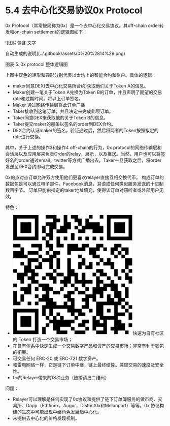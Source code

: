# 5.4 去中心化交易协议0x Protocol

0x Protocol（常常被简称为0x）是一个去中心化交易协议。其off-chain order转发和on-chain settlement的逻辑图如下：

![&#x56FE;&#x7247;&#x5305;&#x542B; &#x6587;&#x5B57;

&#x81EA;&#x52A8;&#x751F;&#x6210;&#x7684;&#x8BF4;&#x660E;](../.gitbook/assets/0%20%2814%29.png)

图表 5. 0x protocol 整体逻辑图

上图中灰色的矩形和圆形分别代表以太坊上的智能合约和账户。具体的逻辑：

* maker同意DEX\(去中心化交易所合约\)获取他们关于Token A的信息。
* Maker创建一笔关于Token A兑换为Token B的订单，并且声明了期望的交易rate和过期时间。将以上订单签名。
* Maker 通过网络传输层将此订单广播
* Taker接收到这笔订单，并且决定来完成此项订单。
* Taker同意DEX来获取他的关于Token B的信息。
* Taker提交maker的那条以签名的order到DEX合约。
* DEX合约认证maker的签名，验证通过后，然后将两者的Token按照拟定的rate进行交换。

其中，关于上述的操作3和操作4 off-chain的行为，0x protocol的网络传输层和会话层以及应用层来负责Order的relay，展示，以及推送。当然，用户也可以将签好名的order通过email，twitter等方式广播出去，Taker一旦获取之后，将order发送至DEX合约即可完成交易。

0x的点对点订单允许双方使用他们更喜欢relayer直接互相交换代币。 构成订单的数据包是可以通过电子邮件，Facebook消息，耳语或任何类似服务发送的十进制数百字节。 订单只能由指定的taker地址填充，使得该订单对窃听者或外部用户无效。

特色：

* ![](../.gitbook/assets/1%20%286%29.png)快速为自有社区的 Token 打造一个交易市场；
* 在自有体系中快速生成一个交易数字产品和资产的交易市场；非常有利于钱包的拓展。
* 可交易任何 ERC-20 或 ERC-721 数字资产。
* 和雷电网络一样，它是链下订单中继，链上最终结算。兼顾交易的速度及安全性。
* 0x的Relayer带来的18种业务（链接请扫二维码）

问题：

* Relayer可以理解是任何实现了0x协议和提供了链下订单簿服务的做市商、交易所、Dapp（Ethfinex，Augur，District0x和Melonport）等等。0x 协议构建的生态中可能出现中继角色发展趋中心化。
* 未提供去中心化的价格发现机制。

